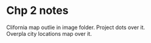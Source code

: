 # Chp 2 notes 

Clifornia map outlie in image folder. Project dots over it.  
Overpla city locations map over it.  
